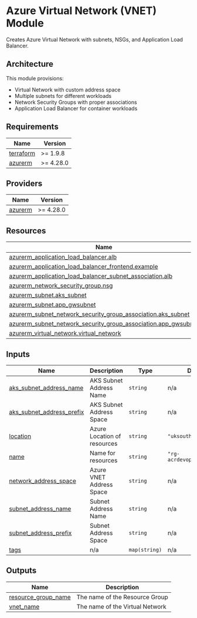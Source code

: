 # Azure Virtual Network (VNET) Module

Creates Azure Virtual Network with subnets, NSGs, and Application Load Balancer.

## Architecture

This module provisions:
- Virtual Network with custom address space
- Multiple subnets for different workloads
- Network Security Groups with proper associations
- Application Load Balancer for container workloads

<!-- BEGIN_TF_DOCS -->
## Requirements

| Name | Version |
|------|---------|
| <a name="requirement_terraform"></a> [terraform](#requirement\_terraform) | >= 1.9.8 |
| <a name="requirement_azurerm"></a> [azurerm](#requirement\_azurerm) | >= 4.28.0 |

## Providers

| Name | Version |
|------|---------|
| <a name="provider_azurerm"></a> [azurerm](#provider\_azurerm) | >= 4.28.0 |

## Resources

| Name | Type |
|------|------|
| [azurerm_application_load_balancer.alb](https://registry.terraform.io/providers/hashicorp/azurerm/latest/docs/resources/application_load_balancer) | resource |
| [azurerm_application_load_balancer_frontend.example](https://registry.terraform.io/providers/hashicorp/azurerm/latest/docs/resources/application_load_balancer_frontend) | resource |
| [azurerm_application_load_balancer_subnet_association.alb](https://registry.terraform.io/providers/hashicorp/azurerm/latest/docs/resources/application_load_balancer_subnet_association) | resource |
| [azurerm_network_security_group.nsg](https://registry.terraform.io/providers/hashicorp/azurerm/latest/docs/resources/network_security_group) | resource |
| [azurerm_subnet.aks_subnet](https://registry.terraform.io/providers/hashicorp/azurerm/latest/docs/resources/subnet) | resource |
| [azurerm_subnet.app_gwsubnet](https://registry.terraform.io/providers/hashicorp/azurerm/latest/docs/resources/subnet) | resource |
| [azurerm_subnet_network_security_group_association.aks_subnet](https://registry.terraform.io/providers/hashicorp/azurerm/latest/docs/resources/subnet_network_security_group_association) | resource |
| [azurerm_subnet_network_security_group_association.app_gwsubnet](https://registry.terraform.io/providers/hashicorp/azurerm/latest/docs/resources/subnet_network_security_group_association) | resource |
| [azurerm_virtual_network.virtual_network](https://registry.terraform.io/providers/hashicorp/azurerm/latest/docs/resources/virtual_network) | resource |

## Inputs

| Name | Description | Type | Default | Required |
|------|-------------|------|---------|:--------:|
| <a name="input_aks_subnet_address_name"></a> [aks\_subnet\_address\_name](#input\_aks\_subnet\_address\_name) | AKS Subnet Address Name | `string` | n/a | yes |
| <a name="input_aks_subnet_address_prefix"></a> [aks\_subnet\_address\_prefix](#input\_aks\_subnet\_address\_prefix) | AKS Subnet Address Space | `string` | n/a | yes |
| <a name="input_location"></a> [location](#input\_location) | Azure Location of resources | `string` | `"uksouth"` | no |
| <a name="input_name"></a> [name](#input\_name) | Name for resources | `string` | `"rg-acrdevopsthehardway"` | no |
| <a name="input_network_address_space"></a> [network\_address\_space](#input\_network\_address\_space) | Azure VNET Address Space | `string` | n/a | yes |
| <a name="input_subnet_address_name"></a> [subnet\_address\_name](#input\_subnet\_address\_name) | Subnet Address Name | `string` | n/a | yes |
| <a name="input_subnet_address_prefix"></a> [subnet\_address\_prefix](#input\_subnet\_address\_prefix) | Subnet Address Space | `string` | n/a | yes |
| <a name="input_tags"></a> [tags](#input\_tags) | n/a | `map(string)` | n/a | yes |

## Outputs

| Name | Description |
|------|-------------|
| <a name="output_resource_group_name"></a> [resource\_group\_name](#output\_resource\_group\_name) | The name of the Resource Group |
| <a name="output_vnet_name"></a> [vnet\_name](#output\_vnet\_name) | The name of the Virtual Network |
<!-- END_TF_DOCS -->